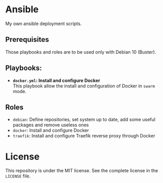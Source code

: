 # Ansible

My own ansible deployment scripts.

## Prerequisites

Those playbooks and roles are to be used only with Debian 10 (Buster).

## Playbooks:
  
- **`docker.yml`: Install and configure Docker**<br />
  This playbook allow the install and configuration of Docker in `swarm` mode.

## Roles

- `debian`: Define repositories, set system up to date, add some useful packages and remove useless ones
- `docker`: Install and configure Docker
- `traefik`: Install and configure Traefik reverse proxy through Docker

# License

This repository is under the MIT license. See the complete license in the `LICENSE` file.
